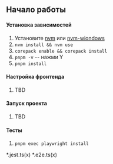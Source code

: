 ## Начало работы

#### Установка зависимостей
1. Установите [nvm](https://github.com/nvm-sh/nvm) или [nvm-wiondows](https://github.com/coreybutler/nvm-windows)
2. `nvm install && nvm use`
3. `corepack enable && corepack install`
4. `pnpm -v` -- нажми Y
5. `pnpm install`

#### Настройка фронтенда
1. TBD

#### Запуск проекта
1. TBD

#### Тесты
1. `pnpm exec playwright install`

*.jest.ts(x)
*.e2e.ts(x)